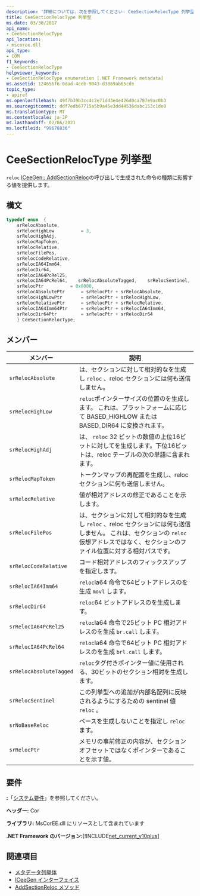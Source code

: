 ```yaml
---
description: '詳細については、次を参照してください: CeeSectionRelocType 列挙型'
title: CeeSectionRelocType 列挙型
ms.date: 03/30/2017
api_name:
- CeeSectionRelocType
api_location:
- mscoree.dll
api_type:
- COM
f1_keywords:
- CeeSectionRelocType
helpviewer_keywords:
- CeeSectionRelocType enumeration [.NET Framework metadata]
ms.assetid: 124656f6-0dad-4ceb-9043-d3869ab65cde
topic_type:
- apiref
ms.openlocfilehash: 49f7b39b3cc4c2e71dd3e4e426d0ca787e9ac0b3
ms.sourcegitcommit: ddf7edb67715a5b9a45e3dd44536dabc153c1de0
ms.translationtype: MT
ms.contentlocale: ja-JP
ms.lasthandoff: 02/06/2021
ms.locfileid: "99678836"
---
```

# <a name="ceesectionreloctype-enumeration"></a>CeeSectionRelocType 列挙型

`reloc` [ICeeGen:: AddSectionReloc](iceegen-addsectionreloc-method.md)の呼び出しで生成された命令の種類に影響する値を提供します。  
  
## <a name="syntax"></a>構文  
  
```cpp  
typedef enum  {  
    srRelocAbsolute,  
    srRelocHighLow          = 3,  
    srRelocHighAdj,
    srRelocMapToken,  
    srRelocRelative,  
    srRelocFilePos,  
    srRelocCodeRelative,  
    srRelocIA64Imm64,  
    srRelocDir64,  
    srRelocIA64PcRel25,  
    srRelocIA64PcRel64,    srRelocAbsoluteTagged,    srRelocSentinel,    srNoBaseReloc       = 0x4000,  
    srRelocPtr          = 0x8000,  
    srRelocAbsolutePtr      = srRelocPtr + srRelocAbsolute,  
    srRelocHighLowPtr       = srRelocPtr + srRelocHighLow,  
    srRelocRelativePtr      = srRelocPtr + srRelocRelative,  
    srRelocIA64Imm64Ptr     = srRelocPtr + srRelocIA64Imm64,  
    srRelocDir64Ptr         = srRelocPtr + srRelocDir64  
    } CeeSectionRelocType;  
```  
  
## <a name="members"></a>メンバー  
  
|メンバー|説明|  
|------------|-----------------|  
|`srRelocAbsolute`|は、セクションに対して相対的なを生成し `reloc` 、reloc セクションには何も送信しません。|  
|`srRelocHighLow`|`reloc`ポインターサイズの位置のを生成します。 これは、プラットフォームに応じて BASED_HIGHLOW または BASED_DIR64 に変換されます。|  
|`srRelocHighAdj`|は、 `reloc` 32 ビットの数値の上位16ビットに対してを生成します。下位16ビットは、reloc テーブルの次の単語に含まれます。|  
|`srRelocMapToken`|トークンマップの再配置を生成し、reloc セクションに何も送信しません。|  
|`srRelocRelative`|値が相対アドレスの修正であることを示します。|  
|`srRelocFilePos`|は、セクションに対して相対的なを生成し `reloc` 、reloc セクションには何も送信しません。 これは、セクションの `reloc` 仮想アドレスではなく、セクションのファイル位置に対する相対パスです。|  
|`srRelocCodeRelative`|コード相対アドレスのフィックスアップを指定します。|  
|`srRelocIA64Imm64`|`reloc`Ia64 命令で64ビットアドレスのを生成 `movl` します。|  
|`srRelocDir64`|`reloc`64 ビットアドレスのを生成します。|  
|`srRelocIA64PcRel25`|`reloc`Ia64 命令で25ビット PC 相対アドレスのを生成 `br.call` します。|  
|`srRelocIA64PcRel64`|`reloc`Ia64 命令で64ビット PC 相対アドレスのを生成 `brl.call` します。|  
|`srRelocAbsoluteTagged`|`reloc`タグ付きポインター値に使用される、30ビットのセクション相対を生成します。|  
|`srRelocSentinel`|この列挙型への追加が内部名配列に反映されるようにするための sentinel 値 `reloc` 。|  
|`srNoBaseReloc`|ベースを生成しないことを指定し `reloc` ます。|  
|`srRelocPtr`|メモリの事前修正の内容が、セクションオフセットではなくポインターであることを示す値。|  
  
## <a name="requirements"></a>要件  

 **:**「[システム要件](../../get-started/system-requirements.md)」を参照してください。  
  
 **ヘッダー:** Cor  
  
 **ライブラリ:** MsCorEE.dll にリソースとして含まれています  
  
 **.NET Framework のバージョン:**[!INCLUDE[net_current_v10plus](../../../../includes/net-current-v10plus-md.md)]  
  
## <a name="see-also"></a>関連項目

- [メタデータ列挙体](metadata-enumerations.md)
- [ICeeGen インターフェイス](iceegen-interface.md)
- [AddSectionReloc メソッド](iceegen-addsectionreloc-method.md)
